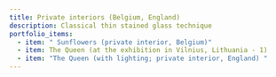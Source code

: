 ```yaml
---
title: Private interiors (Belgium, England)
description: Classical thin stained glass technique
portfolio_items:
  - item: " Sunflowers (private interior, Belgium)"
  - item: The Queen (at the exhibition in Vilnius, Lithuania - 1)
  - item: "The Queen (with lighting; private interior, England) "
---
```

